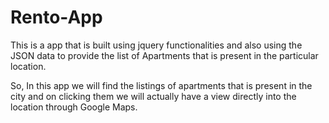 # Rento-App

This is a app that is built using jquery functionalities and also using the JSON data to provide the list of Apartments that is present in the particular location.

So, In this app we will find the listings of apartments that is present in the city and on clicking them we will actually have a view  directly into the location through Google Maps.
